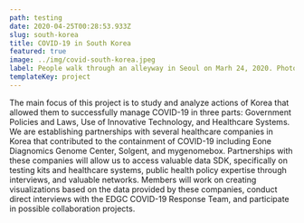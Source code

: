 ```yaml
---
path: testing
date: 2020-04-25T00:28:53.933Z
slug: south-korea
title: COVID-19 in South Korea
featured: true
image: ../img/covid-south-korea.jpeg
label: People walk through an alleyway in Seoul on Marh 24, 2020. Photo by Ed Jones/AFP via Getty Images
templateKey: project
---
```

The main focus of this project is to study and analyze actions of Korea that allowed them to successfully manage COVID-19 in three parts: Government Policies and Laws, Use of Innovative Technology, and Healthcare Systems. We are establishing partnerships with several healthcare companies in Korea that contributed to the containment of COVID-19 including Eone Diagnomics Genome Center, Solgent, and mygenomebox. Partnerships with these companies will allow us to access valuable data SDK, specifically on testing kits and healthcare systems, public health policy expertise through interviews, and valuable networks. Members will work on creating visualizations based on the data provided by these companies, conduct direct interviews with the EDGC COVID-19 Response Team, and participate in possible collaboration projects.